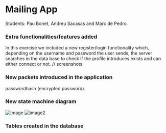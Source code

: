 # Mailing App

Students: Pau Bonet, Andreu Sacasas and Marc de Pedro.

### Extra functionalities/features added

In this exercise we included a new register/login functionality which, depending on the username and password 
the user sends, the server searches in the data base to check if the profile introduces exists and
can either connect or not.
// screenshots

### New packets introduced in the application

passwordhash (encrypted password).

### New state machine diagram

![image](https://imgur.com/g0f69ZH)
![image2](https://imgur.com/Lyypfbz)

### Tables created in the database
